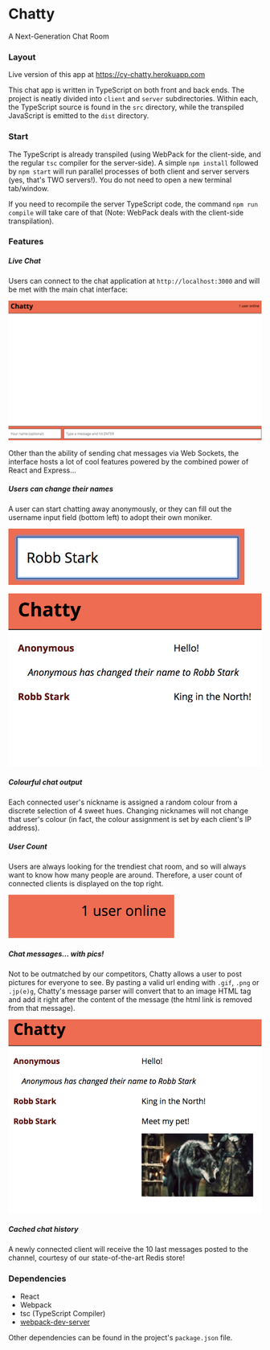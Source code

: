Chatty
=====================

A Next-Generation Chat Room

### Layout

Live version of this app at https://cy-chatty.herokuapp.com

This chat app is written in TypeScript on both front and back ends. The
project is neatly divided into `client` and `server` subdirectories. Within each, the TypeScript source is found in the `src` directory, while the transpiled JavaScript is emitted to the `dist` directory.

### Start

The TypeScript is already transpiled (using WebPack for the client-side, and the regular `tsc` compiler for the server-side). A simple `npm install` followed by `npm start` will run parallel processes of both client and server servers (yes, that's TWO servers!). You do not need to open a new terminal tab/window.

If you need to recompile the server TypeScript code, the command `npm run compile` will take care of that (Note: WebPack deals with the client-side transpilation).

### Features

##### Live Chat

Users can connect to the chat application at `http://localhost:3000` and will be met with the main chat interface:  

![Interface](./lib/interface.png)

Other than the ability of sending chat messages via Web Sockets, the interface hosts a lot of cool features powered by the combined power of React and Express...

##### Users can change their names

A user can start chatting away anonymously, or they can fill out the username input field (bottom left) to adopt their own moniker.

![Name change field](./lib/namechangefield.png)

![Name change](./lib/namechange.png)

##### Colourful chat output

Each connected user's nickname is assigned a random colour from a discrete selection of 4 sweet hues. Changing nicknames will not change that user's colour (in fact, the colour assignment is set by each client's IP address).

##### User Count

Users are always looking for the trendiest chat room, and so will always want to know how many people are around. Therefore, a user count of connected clients is displayed on the top right.

![User count](./lib/usercount.png)

##### Chat messages... with pics!

Not to be outmatched by our competitors, Chatty allows a user to post pictures for everyone to see. By pasting a valid url ending with `.gif`, `.png` or `.jp(e)g`, Chatty's message parser will convert that to an image HTML tag and add it right after the content of the message (the html link is removed from that message).

![Images](./lib/pics.png)

##### Cached chat history

A newly connected client will receive the 10 last messages posted to the channel, courtesy
of our state-of-the-art Redis store! 


### Dependencies

* React
* Webpack
* tsc (TypeScript Compiler)
* [webpack-dev-server](https://github.com/webpack/webpack-dev-server)

Other dependencies can be found in the project's `package.json` file.
